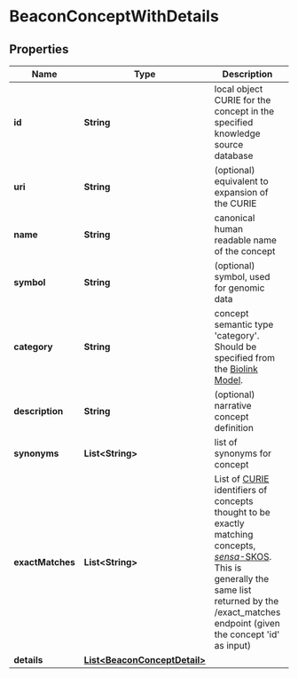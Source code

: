 
# BeaconConceptWithDetails

## Properties
Name | Type | Description | Notes
------------ | ------------- | ------------- | -------------
**id** | **String** | local object CURIE for the concept in the specified knowledge source database  |  [optional]
**uri** | **String** | (optional) equivalent to expansion of the CURIE  |  [optional]
**name** | **String** | canonical human readable name of the concept  |  [optional]
**symbol** | **String** | (optional) symbol, used for genomic data  |  [optional]
**category** | **String** | concept semantic type &#39;category&#39;. Should be specified from the [Biolink Model](https://biolink.github.io/biolink-model).  |  [optional]
**description** | **String** | (optional) narrative concept definition  |  [optional]
**synonyms** | **List&lt;String&gt;** | list of synonyms for concept  |  [optional]
**exactMatches** | **List&lt;String&gt;** | List of [CURIE](https://www.w3.org/TR/curie/)  identifiers of concepts thought to be exactly matching concepts, [*sensa*-SKOS](http://www.w3.org/2004/02/skos/core#exactMatch). This is generally the same list returned by the /exact_matches endpoint (given the concept &#39;id&#39; as input)  |  [optional]
**details** | [**List&lt;BeaconConceptDetail&gt;**](BeaconConceptDetail.md) |  |  [optional]



